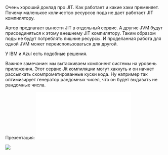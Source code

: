 Очень хороший доклад про JIT. Как работает и какие хаки пременяет. Почему маленькое количество ресурсов пода не дает работает JIT компилятору.

Автор предлагает вынести JIT в отдельный сервис. А другие JVM будут присоединяться к этому внешнему JIT компилятору. Таким образом поды не будут потреблять лишние ресурсы. И проделанная работа для одной JVM может переиспользоваться для другой.

У IBM и Azul есть подобные решения.

Важное замечание: мы вытаскиваем компонент системы на уровень приложения. Этот сервис Jit компиляции могут хакнуть и он начнет рассылкать скомпрометированные куски кода. Ну например так оптимизирует генератор рандомных чисел, что он будет выдавать не рандомные числа.

Презентация: ![](CloudNativeJVMsPart1_CNC_JokerNov2022.pdf)

![](screen%2034.png)

